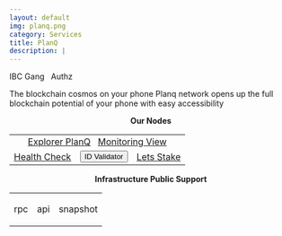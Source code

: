 ```yaml
---
layout: default
img: planq.png
category: Services
title: PlanQ
description: |
---
```



<span  class="badge badge-primary" data-toggle="tooltip" data-html="true" title="<b>8ball <=> Osmosis <br> 8ball <=> Gravity <br> 8balll <=> Planq</b>">IBC Gang</span>
&nbsp;
<span  class="badge badge-primary" data-toggle="tooltip" data-html="true" title="<b>enabled</b>">Authz</span>



The blockchain cosmos on your phone
Planq network opens up the full blockchain potential of your phone with easy accessibility


<p align="center"><b>Our Nodes </b></p>
<table class="table">
<tr>
   <td colspan=3 style="text-align: center" class="justify-content-center">
       <a href="https://explorer.planq.network/validators/plqvaloper1fqnr328nlndkxek2jaz8teec0euyr5yh26q26l" class="btn btn-success margin-top" target="_blank">Explorer PlanQ</a>
       &nbsp;
       <a href="/pdf/RoomIT-Grafana.pdf" class="btn btn-success margin-top">Monitoring View</a> 
   </td>
</tr>
<tr>
   <td>
       <a href="https://health.roomit.xyz/status/planq/" class="btn btn-info margin-top" target="_blank">Health Check</a>
   </td> 
   <td>
       <button onclick="clip_planq_three()"  class="btn btn-warning margin-top">ID Validator</button>
       <input type="text" id="clip_planq" value="plqvaloper1fqnr328nlndkxek2jaz8teec0euyr5yh26q26l" hidden=true>  
   </td>
   <td>
      <a href="https://explorer.tendermint.roomit.xyz/planq/staking/plqvaloper1fqnr328nlndkxek2jaz8teec0euyr5yh26q26l" class="btn btn-danger margin-top" target="_blank">Lets Stake</a>
   </td>
</tr>
</table>


<p align="center"><b>Infrastructure Public Support</b></p>
<table>
<tr>
   <td ><p class="badge badge-primary">rpc</p></td>
   <td ><p class="badge badge-primary">api</p></td>
   <td ><p class="badge badge-primary">snapshot</p></td>
</tr>
</table>